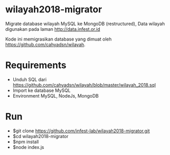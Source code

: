 # wilayah2018-migrator
Migrate database wilayah MySQL ke MongoDB (restructured), Data wilayah digunakan pada laman http://data.infest.or.id

Kode ini memigrasikan database yang dimuat oleh https://github.com/cahyadsn/wilayah.

# Requirements
* Unduh SQL dari https://github.com/cahyadsn/wilayah/blob/master/wilayah_2018.sql
* Import ke database MySQL
* Environment MySQL, NodeJs, MongoDB

# Run

* $git clone https://github.com/infest-lab/wilayah2018-migrator.git
* $cd wilayah2018-migrator
* $npm install
* $node index.js
